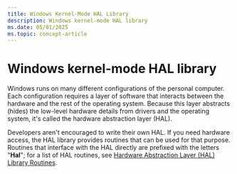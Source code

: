 ```yaml
---
title: Windows Kernel-Mode HAL Library
description: Windows kernel-mode HAL library
ms.date: 05/01/2025
ms.topic: concept-article
---
```


# Windows kernel-mode HAL library

Windows runs on many different configurations of the personal computer. Each configuration requires a layer of software that interacts between the hardware and the rest of the operating system. Because this layer abstracts (hides) the low-level hardware details from drivers and the operating system, it's called the hardware abstraction layer (HAL).

Developers aren't encouraged to write their own HAL. If you need hardware access, the HAL library provides routines that can be used for that purpose. Routines that interface with the HAL directly are prefixed with the letters "**Hal**"; for a list of HAL routines, see [Hardware Abstraction Layer (HAL) Library Routines](/previous-versions/windows/hardware/drivers/ff546644(v=vs.85)).
